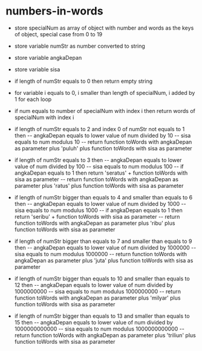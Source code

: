 # numbers-in-words

- store specialNum as array of object with number and words as the keys of object, special case from 0 to 19
- store variable numStr as number converted to string
- store variable angkaDepan
- store variable sisa
- if length of numStr equals to 0 then return empty string
- for variable i equals to 0, i smaller than length of specialNum, i added by 1 for each loop
- if num equals to number of specialNum with index i then return words of specialNum with index i

- if length of numStr equals to 2 and index 0 of numStr not equals to 1 then
-- angkaDepan equals to lower value of num divided by 10
-- sisa equals to num modulus 10
-- return function toWords with angkaDepan as parameter plus 'puluh' plus function toWords with sisa as parameter

- if length of numStr equals to 3 then
-- angkaDepan equals to lower value of num divided by 100
-- sisa equals to num modulus 100
-- if angkaDepan equals to 1 then return 'seratus' + function toWords with sisa as parameter
-- return function toWords with angkaDepan as parameter plus 'ratus' plus function toWords with sisa as parameter

- if length of numStr bigger than equals to 4 and smaller than equals to 6 then
-- angkaDepan equals to lower value of num divided by 1000
-- sisa equals to num modulus 1000
-- if angkaDepan equals to 1 then return 'seribu' + function toWords with sisa as parameter
-- return function toWords with angkaDepan as parameter plus 'ribu' plus function toWords with sisa as parameter

- if length of numStr bigger than equals to 7 and smaller than equals to 9 then
-- angkaDepan equals to lower value of num divided by 1000000
-- sisa equals to num modulus 1000000
-- return function toWords with angkaDepan as parameter plus 'juta' plus function toWords with sisa as parameter

- if length of numStr bigger than equals to 10 and smaller than equals to 12 then
-- angkaDepan equals to lower value of num divided by 1000000000
-- sisa equals to num modulus 1000000000
-- return function toWords with angkaDepan as parameter plus 'milyar' plus function toWords with sisa as parameter

- if length of numStr bigger than equals to 13 and smaller than equals to 15 then
-- angkaDepan equals to lower value of num divided by 1000000000000
-- sisa equals to num modulus 1000000000000
-- return function toWords with angkaDepan as parameter plus 'triliun' plus function toWords with sisa as parameter
